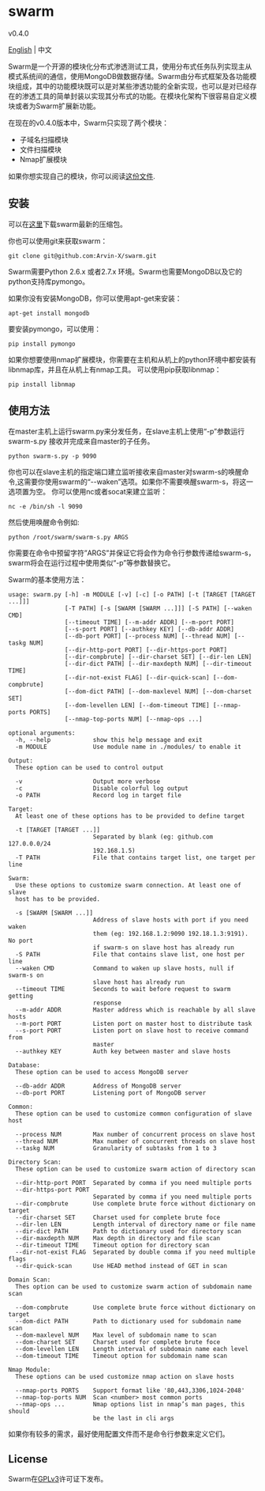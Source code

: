 # swarm
v0.4.0

[English](https://github.com/Arvin-X/swarm/blob/master/README.md) | 中文

Swarm是一个开源的模块化分布式渗透测试工具，使用分布式任务队列实现主从模式系统间的通信，使用MongoDB做数据存储。Swarm由分布式框架及各功能模块组成，其中的功能模块既可以是对某些渗透功能的全新实现，也可以是对已经存在的渗透工具的简单封装以实现其分布式的功能。在模块化架构下很容易自定义模块或者为Swarm扩展新功能。

在现在的v0.4.0版本中，Swarm只实现了两个模块：

 - 子域名扫描模块
 - 文件扫描模块
 - Nmap扩展模块

如果你想实现自己的模块，你可以阅读[这份文件](https://github.com/Arvin-X/swarm/blob/master/docs/modules.txt).

## 安装
可以在[这里](https://github.com/Arvin-X/swarm/archive/master.zip)下载swarm最新的压缩包。

你也可以使用git来获取swarm：

```
git clone git@github.com:Arvin-X/swarm.git
```
Swarm需要Python 2.6.x 或者2.7.x 环境。Swarm也需要MongoDB以及它的python支持库pymongo。

如果你没有安装MongoDB，你可以使用apt-get来安装：

```
apt-get install mongodb
```
要安装pymongo，可以使用：

```
pip install pymongo
```
如果你想要使用nmap扩展模块，你需要在主机和从机上的python环境中都安装有libnmap库，并且在从机上有nmap工具。 可以使用pip获取libnmap：

```
pip install libnmap
```

## 使用方法
在master主机上运行swarm.py来分发任务，在slave主机上使用“-p”参数运行swarm-s.py 接收并完成来自master的子任务。
```
python swarm-s.py -p 9090
```
你也可以在slave主机的指定端口建立监听接收来自master对swarm-s的唤醒命令,这需要你使用swarm的“--waken”选项。如果你不需要唤醒swarm-s，将这一选项置为空。
你可以使用nc或者socat来建立监听：
```
nc -e /bin/sh -l 9090
```
然后使用唤醒命令例如:
```
python /root/swarm/swarm-s.py ARGS
```
你需要在命令中预留字符”ARGS”并保证它将会作为命令行参数传递给swarm-s，swarm将会在运行过程中使用类似“-p”等参数替换它。

Swarm的基本使用方法：

```
usage: swarm.py [-h] -m MODULE [-v] [-c] [-o PATH] [-t [TARGET [TARGET ...]]]
                [-T PATH] [-s [SWARM [SWARM ...]]] [-S PATH] [--waken CMD]
                [--timeout TIME] [--m-addr ADDR] [--m-port PORT]
                [--s-port PORT] [--authkey KEY] [--db-addr ADDR]
                [--db-port PORT] [--process NUM] [--thread NUM] [--taskg NUM]
                [--dir-http-port PORT] [--dir-https-port PORT]
                [--dir-compbrute] [--dir-charset SET] [--dir-len LEN]
                [--dir-dict PATH] [--dir-maxdepth NUM] [--dir-timeout TIME]
                [--dir-not-exist FLAG] [--dir-quick-scan] [--dom-compbrute]
                [--dom-dict PATH] [--dom-maxlevel NUM] [--dom-charset SET]
                [--dom-levellen LEN] [--dom-timeout TIME] [--nmap-ports PORTS]
                [--nmap-top-ports NUM] [--nmap-ops ...]

optional arguments:
  -h, --help            show this help message and exit
  -m MODULE             Use module name in ./modules/ to enable it

Output:
  These option can be used to control output

  -v                    Output more verbose
  -c                    Disable colorful log output
  -o PATH               Record log in target file

Target:
  At least one of these options has to be provided to define target

  -t [TARGET [TARGET ...]]
                        Separated by blank (eg: github.com 127.0.0.0/24
                        192.168.1.5)
  -T PATH               File that contains target list, one target per line

Swarm:
  Use these options to customize swarm connection. At least one of slave
  host has to be provided.

  -s [SWARM [SWARM ...]]
                        Address of slave hosts with port if you need waken
                        them (eg: 192.168.1.2:9090 192.18.1.3:9191). No port
                        if swarm-s on slave host has already run
  -S PATH               File that contains slave list, one host per line
  --waken CMD           Command to waken up slave hosts, null if swarm-s on
                        slave host has already run
  --timeout TIME        Seconds to wait before request to swarm getting
                        response
  --m-addr ADDR         Master address which is reachable by all slave hosts
  --m-port PORT         Listen port on master host to distribute task
  --s-port PORT         Listen port on slave host to receive command from
                        master
  --authkey KEY         Auth key between master and slave hosts

Database:
  These option can be used to access MongoDB server

  --db-addr ADDR        Address of MongoDB server
  --db-port PORT        Listening port of MongoDB server

Common:
  These option can be used to customize common configuration of slave host

  --process NUM         Max number of concurrent process on slave host
  --thread NUM          Max number of concurrent threads on slave host
  --taskg NUM           Granularity of subtasks from 1 to 3

Directory Scan:
  These option can be used to customize swarm action of directory scan

  --dir-http-port PORT  Separated by comma if you need multiple ports
  --dir-https-port PORT
                        Separated by comma if you need multiple ports
  --dir-compbrute       Use complete brute force without dictionary on target
  --dir-charset SET     Charset used for complete brute foce
  --dir-len LEN         Length interval of directory name or file name
  --dir-dict PATH       Path to dictionary used for directory scan
  --dir-maxdepth NUM    Max depth in directory and file scan
  --dir-timeout TIME    Timeout option for directory scan
  --dir-not-exist FLAG  Separated by double comma if you need multiple flags
  --dir-quick-scan      Use HEAD method instead of GET in scan

Domain Scan:
  Thes option can be used to customize swarm action of subdomain name scan

  --dom-compbrute       Use complete brute force without dictionary on target
  --dom-dict PATH       Path to dictionary used for subdomain name scan
  --dom-maxlevel NUM    Max level of subdomain name to scan
  --dom-charset SET     Charset used for complete brute foce
  --dom-levellen LEN    Length interval of subdomain name each level
  --dom-timeout TIME    Timeout option for subdomain name scan

Nmap Module:
  These options can be used customize nmap action on slave hosts

  --nmap-ports PORTS    Support format like '80,443,3306,1024-2048'
  --nmap-top-ports NUM  Scan <number> most common ports
  --nmap-ops ...        Nmap options list in nmap’s man pages, this should
                        be the last in cli args

```

如果你有较多的需求，最好使用配置文件而不是命令行参数来定义它们。

## License ##
Swarm在[GPLv3](https://github.com/Arvin-X/swarm/blob/master/LICENSE)许可证下发布。
